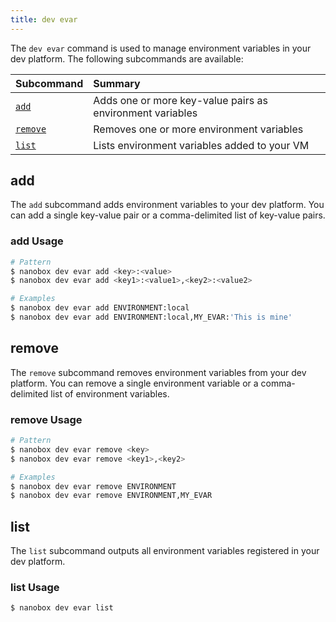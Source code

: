 ```yaml
---
title: dev evar
---
```


The `dev evar` command is used to manage environment variables in your dev platform. The following subcommands are available:

| Subcommand          | Summary                                                   |
|:--------------------|:----------------------------------------------------------|
| [`add`](#add)       | Adds one or more key-value pairs as environment variables |
| [`remove`](#remove) | Removes one or more environment variables                 |
| [`list`](#list)     | Lists environment variables added to your VM              |

## add
The `add` subcommand adds environment variables to your dev platform. You can add a single key-value pair or a comma-delimited list of key-value pairs.

### add Usage
```bash
# Pattern
$ nanobox dev evar add <key>:<value>
$ nanobox dev evar add <key1>:<value1>,<key2>:<value2>

# Examples
$ nanobox dev evar add ENVIRONMENT:local
$ nanobox dev evar add ENVIRONMENT:local,MY_EVAR:'This is mine'
```

## remove
The `remove` subcommand removes environment variables from your dev platform. You can remove a single environment variable or a comma-delimited list of environment variables.

### remove Usage
```bash
# Pattern
$ nanobox dev evar remove <key>
$ nanobox dev evar remove <key1>,<key2>

# Examples
$ nanobox dev evar remove ENVIRONMENT
$ nanobox dev evar remove ENVIRONMENT,MY_EVAR
```

## list
The `list` subcommand outputs all environment variables registered in your dev platform.

### list Usage
```bash
$ nanobox dev evar list
```
